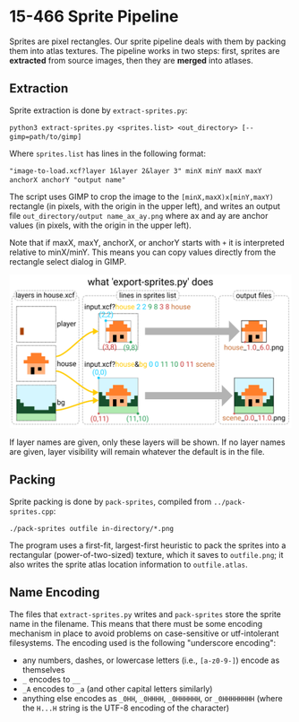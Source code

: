 # 15-466 Sprite Pipeline

Sprites are pixel rectangles. Our sprite pipeline deals with them by packing them into atlas textures. The pipeline works in two steps: first, sprites are **extracted** from source images, then they are **merged** into atlases.

## Extraction

Sprite extraction is done by `extract-sprites.py`:

```
python3 extract-sprites.py <sprites.list> <out_directory> [--gimp=path/to/gimp]
```

Where `sprites.list` has lines in the following format:
```
"image-to-load.xcf?layer 1&layer 2&layer 3" minX minY maxX maxY anchorX anchorY "output name"
```

The script uses GIMP to crop the image to the `[minX,maxX)x[minY,maxY)` rectangle (in pixels, with the origin in the upper left), and writes an output file `out_directory/output name_ax_ay.png` where ax and ay are anchor values (in pixels, with the origin in the upper left).

Note that if maxX, maxY, anchorX, or anchorY starts with `+` it is interpreted relative to minX/minY. This means you can copy values directly from the rectangle select dialog in GIMP.

![illustration of extract-sprites.py operation](README-export-sprites.svg)

If layer names are given, only these layers will be shown. If no layer names are given, layer visibility will remain whatever the default is in the file.

## Packing

Sprite packing is done by `pack-sprites`, compiled from `../pack-sprites.cpp`:

```
./pack-sprites outfile in-directory/*.png
```

The program uses a first-fit, largest-first heuristic to pack the sprites into a rectangular (power-of-two-sized) texture, which it saves to `outfile.png`; it also writes the sprite atlas location information to `outfile.atlas`.

## Name Encoding

The files that `extract-sprites.py` writes and `pack-sprites` store the sprite name in the filename. This means that there must be some encoding mechanism in place to avoid problems on case-sensitive or utf-intolerant filesystems. The encoding used is the following "underscore encoding":

 - any numbers, dashes, or lowercase letters (i.e., `[a-z0-9-]`) encode as themselves
 - `_` encodes to `__`
 - `_A` encodes to `_a` (and other capital letters similarly)
 - anything else encodes as `_0HH`, `_0HHHH`, `_0HHHHHH`, or `_0HHHHHHHH` (where the `H...H` string is the UTF-8 encoding of the character)
